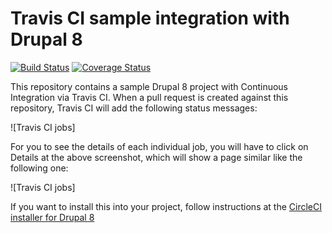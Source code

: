 # Travis CI sample integration with Drupal 8

[![Build Status](https://travis-ci.org/juampynr/drupal8-travis-ci.svg?branch=master)](https://travis-ci.org/juampynr/drupal8-travis-ci)
[![Coverage Status](https://coveralls.io/repos/github/juampynr/drupal8-travis-ci/badge.svg)](https://coveralls.io/github/juampynr/drupal8-travis-ci)

This repository contains a sample Drupal 8 project with Continuous Integration
via Travis CI. When a pull request is created against this repository, Travis CI
will add the following status messages:

![Travis CI jobs]

For you to see the details of each individual job, you will have to click on
Details at the above screenshot, which will show a page similar like the following
one:

![Travis CI jobs]

If you want to install this into your project, follow instructions at the
[CircleCI installer for Drupal 8](https://github.com/Lullabot/drupal8ci#travis-ci)
